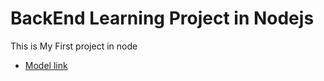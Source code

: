 # BackEnd Learning Project in Nodejs

This is My First project in node 
- [Model link ](https://github.com/ajayyadav913/frontend-backend/blob/main/Readme.md)